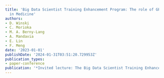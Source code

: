 ```yaml
---
title: 'Big Data Scientist Training Enhancement Program: The role of GPT-3 and ChatGPT
  in Medicine'
authors:
- D. Winski
- C. Morioka
- M. A. Berny-Lang
- A. Mandavia
- E. Lin
- F. Meng
date: '2023-01-01'
publishDate: '2024-01-31T03:51:20.729953Z'
publication_types:
- paper-conference
publication: '*Invited lecture: The Big Data Scientist Training Enhancement Program*'
---
```

